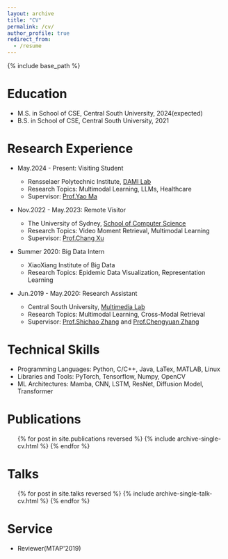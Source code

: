 ```yaml
---
layout: archive
title: "CV"
permalink: /cv/
author_profile: true
redirect_from:
  - /resume
---
```


{% include base_path %}

Education
======
* M.S. in School of CSE, Central South University, 2024(expected)
* B.S. in School of CSE, Central South University, 2021

Research Experience
======
* May.2024 - Present: Visiting Student
  * Rensselaer Polytechnic Institute, [DAMI Lab](https://dami-lab.github.io)
  * Research Topics: Multimodal Learning, LLMs, Healthcare
  * Supervisor: [Prof.Yao Ma](https://yaoma24.github.io)

* Nov.2022 - May.2023: Remote Visitor
  * The University of Sydney, [School of Computer Science](https://www.sydney.edu.au/engineering/schools/school-of-computer-science.html)
  * Research Topics: Video Moment Retrieval, Multimodal Learning
  * Supervisor: [Prof.Chang Xu](http://changxu.xyz)

* Summer 2020: Big Data Intern
  * XiaoXiang Institute of Big Data
  * Research Topics: Epidemic Data Visualization, Representation Learning

* Jun.2019 - May.2020: Research Assistant
  * Central South University, [Multimedia Lab](http://zhangdmlab.com/zsc/)
  * Research Topics: Multimodal Learning, Cross-Modal Retrieval
  * Supervisor: [Prof.Shichao Zhang](http://zhangdmlab.com/zsc/) and [Prof.Chengyuan Zhang](http://csee.hnu.edu.cn/people/zhangchengyuan)
  
Technical Skills
======
* Programming Languages: Python, C/C++, Java, LaTex, MATLAB, Linux
* Libraries and Tools: PyTorch, Tensorflow, Numpy, OpenCV
* ML Architectures: Mamba, CNN, LSTM, ResNet, Diffusion Model, Transformer

Publications
======
  <ul>{% for post in site.publications reversed %}
    {% include archive-single-cv.html %}
  {% endfor %}</ul>
  
Talks
======
  <ul>{% for post in site.talks reversed %}
    {% include archive-single-talk-cv.html  %}
  {% endfor %}</ul>
  
Service
======
* Reviewer(MTAP'2019)
